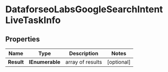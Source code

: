 # DataforseoLabsGoogleSearchIntentLiveTaskInfo


## Properties

| Name | Type | Description | Notes |
|------------ | ------------- | ------------- | -------------|
**Result** | **IEnumerable<DataforseoLabsGoogleSearchIntentLiveResultInfo>** | array of results |[optional]|